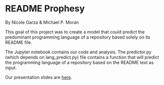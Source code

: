 # README Prophesy
By Nicole Garza & Michael P. Moran

This goal of this project was to create a model that could predict
the predominant programming language of a repository based solely on its
README file.

The Jupyter notebook contains our code and analysis. The predictor.py (which
depends on lang_predict.py) file contains a function that will predict
the programming language of a repository based on the README text as input.

Our presentation slides are [here](https://docs.google.com/presentation/d/1K-gjVJIrpZKbCTfmjfqh3AUROFjLPfiPqW7j0b8dqis/edit?usp=sharing).